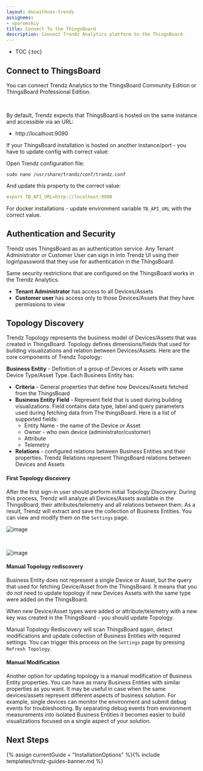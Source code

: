 ```yaml
---
layout: docwithnav-trendz
assignees:
- vparomskiy
title: Connect To the ThingsBoard
description: Connect Trendz Analytics platform to the ThingsBoard
---
```


* TOC
{:toc}


## Connect to ThingsBoard
You can connect Trendz Analytics to the ThingsBoard Community Edition or ThingsBoard Professional Edition.

<br/>

By default, Trendz expects that ThingsBoard is hosted on the same instance and accessible via an URL:
 
 - http://localhost:9090
    
If your ThingsBoard installation is hosted on another instance/port - you have to update config with correct value:

Open Trendz configuration file:

```
sudo nano /usr/share/trandz/conf/trandz.conf
```
    
And update this property to the correct value:

```yml
export TB_API_URL=http://localhost:9090
```    
    
For docker installations - update environment variable ``TB_API_URL`` with the correct value.   

## Authentication and Security
Trendz uses ThingsBoard as an authentication service. Any Tenant Administrator or Customer User can sign in into Trendz UI using their login\password that they use for authentication in the ThingsBoard.

Same security restrictions that are configured on the ThingsBoard works in the Trendz Analytics. 

- **Tenant Administrator** has access to all Devices/Assets
- **Customer user** has access only to those Devices/Assets that they have permissions to view


## Topology Discovery
Trendz Topology represents the business model of Devices/Assets that was created in ThingsBoard. 
Topology defines dimensions/fields that used for building visualizations and relation between Devices/Assets.
Here are the core components of Trendz Topology:


**Business Entity** - Definition of a group of Devices or Assets with same Device Type/Asset Type. Each Business Entity has:

- **Criteria** - General properties that define how Devices/Assets fetched from the ThingsBoard
- **Business Entity Field** - Represent field that is used during building visualizations. Field contains data type, label and query parameters used during fetching data from The thingsBoard.
Here is a list of supported fields:
    - Entity Name - the name of the Device or Asset
    - Owner - who own device (administrator/customer)
    - Attribute
    - Telemetry
- **Relations** - configured relations between Business Entities and their properties. Trendz Relations represent ThingsBoard relations between Devices and Assets

#### First Topology discovery


After the first sign-in user should perform initial Topology Discovery. During this process, Trendz will analyze all Devices/Assets available in the ThingsBoard, their attributes/telemetry and all relations between them.
As a result, Trendz will extract and save the collection of Business Entities. You can view and modify them on the `Settings` page.

![image](/images/trendz/first-discovery.png)

<br/>

![image](/images/trendz/discover-results.png)
 
#### Manual Topology rediscovery
Business Entity does not represent a single Device or Asset, but the query that used for fetching Device/Asset from the ThingsBoard. It means that you do not need to update topology if new Devices Assets with the same type were added on the ThingsBoard.

When new Device/Asset types were added or attribute/telemetry with a new key was created in the ThingsBoard - you should update Topology. 


Manual Topology Rediscovery will scan ThingsBoard again, detect modifications and update collection of Business Entities with required settings. 
You can trigger this process on the `Settings` page by pressing `Refresh Topology`.

 
#### Manual Modification
Another option for updating topology is a manual modification of Business Entity properties. You can have as many Business Entities with similar properties as you want. 
It may be useful in case when the same devices/assets represent different aspects of business solution. For example, single devices can monitor the environment and submit debug events for troubleshooting.
By separating debug events from environment measurements into isolated Business Entities it becomes easier to build visualizations focused on a single aspect of your solution.


## Next Steps

{% assign currentGuide = "InstallationOptions" %}{% include templates/trndz-guides-banner.md %}